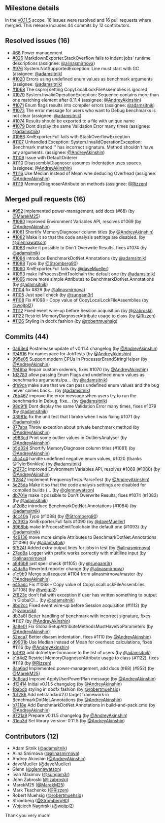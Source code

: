 ## Milestone details

In the [v0.11.5](https://github.com/dotnet/BenchmarkDotNet/issues?q=milestone:v0.11.5) scope, 
16 issues were resolved and 16 pull requests where merged.
This release includes 44 commits by 12 contributors.

## Resolved issues (16)

* [#68](https://github.com/dotnet/BenchmarkDotNet/issues/68) Power management
* [#826](https://github.com/dotnet/BenchmarkDotNet/issues/826) MarkdownExporter.StackOverflow fails to indent jobs' runtime descriptions (assignee: [@alinasmirnova](https://github.com/alinasmirnova))
* [#976](https://github.com/dotnet/BenchmarkDotNet/issues/976) System.NotSupportedException: Line must start with GC (assignee: [@adamsitnik](https://github.com/adamsitnik))
* [#1020](https://github.com/dotnet/BenchmarkDotNet/issues/1020) Errors using undefined enum values as benchmark arguments (assignee: [@adamsitnik](https://github.com/adamsitnik))
* [#1068](https://github.com/dotnet/BenchmarkDotNet/issues/1068) The csproj setting CopyLocalLockFileAssemblies is ignored
* [#1070](https://github.com/dotnet/BenchmarkDotNet/issues/1070) System.InvalidOperationException: Sequence contains more than one matching element after 0.11.4 (assignee: [@AndreyAkinshin](https://github.com/AndreyAkinshin))
* [#1071](https://github.com/dotnet/BenchmarkDotNet/issues/1071) Enum flags results into compiler errors (assignee: [@adamsitnik](https://github.com/adamsitnik))
* [#1073](https://github.com/dotnet/BenchmarkDotNet/issues/1073) The error message for users who want to Debug benchmarks is not clear (assignee: [@adamsitnik](https://github.com/adamsitnik))
* [#1074](https://github.com/dotnet/BenchmarkDotNet/issues/1074) Results should be exported to a file with unique name
* [#1079](https://github.com/dotnet/BenchmarkDotNet/issues/1079) Dont display the same Validation Error many times (assignee: [@adamsitnik](https://github.com/adamsitnik))
* [#1086](https://github.com/dotnet/BenchmarkDotNet/issues/1086) XmlExporter.Full fails with StackOverflowException
* [#1107](https://github.com/dotnet/BenchmarkDotNet/issues/1107) Unhandled Exception: System.InvalidOperationException: Benchmark method '' has incorrect signature. Method shouldn't have any arguments. (assignee: [@AndreyAkinshin](https://github.com/AndreyAkinshin))
* [#1109](https://github.com/dotnet/BenchmarkDotNet/issues/1109) Issue with DefaultOrderer
* [#1110](https://github.com/dotnet/BenchmarkDotNet/issues/1110) DisassemblyDiagnoser assumes indentation uses spaces (assignee: [@AndreyAkinshin](https://github.com/AndreyAkinshin))
* [#1116](https://github.com/dotnet/BenchmarkDotNet/issues/1116) Use Median instead of Mean whe deducing Overhead (assignee: [@AndreyAkinshin](https://github.com/AndreyAkinshin))
* [#1119](https://github.com/dotnet/BenchmarkDotNet/issues/1119) MemoryDiagnoserAttribute on methods (assignee: [@Rizzen](https://github.com/Rizzen))

## Merged pull requests (16)

* [#952](https://github.com/dotnet/BenchmarkDotNet/pull/952) Implemented power-management, add docs (#68) (by [@MarekM25](https://github.com/MarekM25))
* [#1080](https://github.com/dotnet/BenchmarkDotNet/pull/1080) Improved Environment Variables API, resolves #1069 (by [@AndreyAkinshin](https://github.com/AndreyAkinshin))
* [#1081](https://github.com/dotnet/BenchmarkDotNet/pull/1081) Shortify MemoryDiagnoser column titles (by [@AndreyAkinshin](https://github.com/AndreyAkinshin))
* [#1082](https://github.com/dotnet/BenchmarkDotNet/pull/1082) Make it so that the code analysis settings are disabled. (by [@glennawatson](https://github.com/glennawatson))
* [#1083](https://github.com/dotnet/BenchmarkDotNet/pull/1083) make it possible to Don't Overwrite Results, fixes #1074 (by [@adamsitnik](https://github.com/adamsitnik))
* [#1084](https://github.com/dotnet/BenchmarkDotNet/pull/1084) introduce BenchmarkDotNet.Annotations (by [@adamsitnik](https://github.com/adamsitnik))
* [#1088](https://github.com/dotnet/BenchmarkDotNet/pull/1088) Typo (by [@Stromberg90](https://github.com/Stromberg90))
* [#1090](https://github.com/dotnet/BenchmarkDotNet/pull/1090) XmlExporter.Full fails (by [@daveMueller](https://github.com/daveMueller))
* [#1093](https://github.com/dotnet/BenchmarkDotNet/pull/1093) make InProcessEmitToolchain the default one (by [@adamsitnik](https://github.com/adamsitnik))
* [#1096](https://github.com/dotnet/BenchmarkDotNet/pull/1096) move more simple Attributes to BenchmarkDotNet.Annotations (by [@adamsitnik](https://github.com/adamsitnik))
* [#1104](https://github.com/dotnet/BenchmarkDotNet/pull/1104) fix #826 (by [@alinasmirnova](https://github.com/alinasmirnova))
* [#1105](https://github.com/dotnet/BenchmarkDotNet/pull/1105) Just spell check (by [@sungam3r](https://github.com/sungam3r))
* [#1108](https://github.com/dotnet/BenchmarkDotNet/pull/1108) Fix #1068 - Copy value of CopyLocalLockFileAssemblies (by [@wojtpl2](https://github.com/wojtpl2))
* [#1112](https://github.com/dotnet/BenchmarkDotNet/pull/1112) Fixed event wire-up before Session acquisition (by [@jzabroski](https://github.com/jzabroski))
* [#1122](https://github.com/dotnet/BenchmarkDotNet/pull/1122) Restrict MemoryDiagnoserAttribute usage to class (by [@Rizzen](https://github.com/Rizzen))
* [#1126](https://github.com/dotnet/BenchmarkDotNet/pull/1126) Styling in docfx fashion (by [@robertmuehsig](https://github.com/robertmuehsig))

## Commits (44)

* [0a63e4](https://github.com/dotnet/BenchmarkDotNet/commit/0a63e456189e010968bb034605c646dea282d7ce) Postrelease update of v0.11.4 changelog (by [@AndreyAkinshin](https://github.com/AndreyAkinshin))
* [f94616](https://github.com/dotnet/BenchmarkDotNet/commit/f9461690384209ca441adce4b25e820ceb2fd385) Fix namespace for JobTests (by [@AndreyAkinshin](https://github.com/AndreyAkinshin))
* [995e05](https://github.com/dotnet/BenchmarkDotNet/commit/995e053d14a61cdadc417149480f23ebf679bcb7) Support modern CPUs in ProcessorBrandStringHelper (by [@AndreyAkinshin](https://github.com/AndreyAkinshin))
* [f946ba](https://github.com/dotnet/BenchmarkDotNet/commit/f946baccc8f2a2f962568388a2459b9e8378944f) Repair custom orderers, fixes #1070 (by [@AndreyAkinshin](https://github.com/AndreyAkinshin))
* [1d3783](https://github.com/dotnet/BenchmarkDotNet/commit/1d3783f4a8de1cf95bb6ca7317e55b39dc5db5f3) allow passing Enum Flags and undefined enum values as benchmarks arguments/pa... (by [@adamsitnik](https://github.com/adamsitnik))
* [dfe9ca](https://github.com/dotnet/BenchmarkDotNet/commit/dfe9ca30e43d0fdc4f751eeafd4121794368d0ff) make sure that we can pass undefined enum values and the bug never comes back... (by [@adamsitnik](https://github.com/adamsitnik))
* [76b467](https://github.com/dotnet/BenchmarkDotNet/commit/76b46767e925b8e1e5b25662c35aa0d53c8a876e) improve the error message when users try to run the benchmarks in Debug, fixe... (by [@adamsitnik](https://github.com/adamsitnik))
* [98d9f8](https://github.com/dotnet/BenchmarkDotNet/commit/98d9f83adc9817b5f5a15b0f75a3e8efb7c3b18c) Dont display the same Validation Error many times, fixes #1079 (by [@adamsitnik](https://github.com/adamsitnik))
* [03981c](https://github.com/dotnet/BenchmarkDotNet/commit/03981c5efeb6199be2fb09eec329ae980002051a) fix the unit test that I broke when I was fixing #1071 (by [@adamsitnik](https://github.com/adamsitnik))
* [877aba](https://github.com/dotnet/BenchmarkDotNet/commit/877aba8b621b643ed3f2de22c3f63a3e035ab4d5) Throw exception about private benchmark method (by [@AndreyAkinshin](https://github.com/AndreyAkinshin))
* [e983cd](https://github.com/dotnet/BenchmarkDotNet/commit/e983cd3126e64f82fe59bc1bc45d1a870a615e87) Print some outlier values in OutliersAnalyser (by [@AndreyAkinshin](https://github.com/AndreyAkinshin))
* [b5d324](https://github.com/dotnet/BenchmarkDotNet/commit/b5d3246d466c7c3086a68d52b0c80aab97338c26) Shortify MemoryDiagnoser column titles (#1081) (by [@AndreyAkinshin](https://github.com/AndreyAkinshin))
* [c5c4c4](https://github.com/dotnet/BenchmarkDotNet/commit/c5c4c4dab89c1842f06fe45fdddbdf3271255137) handle undefined negative enum values, #1020 (thanks @TylerBrinkley) (by [@adamsitnik](https://github.com/adamsitnik))
* [2f273c](https://github.com/dotnet/BenchmarkDotNet/commit/2f273c067196d068d96d8debabe21f95b49fb10c) Improved Environment Variables API, resolves #1069 (#1080) (by [@AndreyAkinshin](https://github.com/AndreyAkinshin))
* [ff2847](https://github.com/dotnet/BenchmarkDotNet/commit/ff284739a76576b68b69767f651b023f42624220) Implement FrequencyTests.ParseTest (by [@AndreyAkinshin](https://github.com/AndreyAkinshin))
* [5e25da](https://github.com/dotnet/BenchmarkDotNet/commit/5e25da8be81bf7e1f9cbab62f18e6a3ec9f93c0c) Make it so that the code analysis settings are disabled for compiled builds (... (by [@glennawatson](https://github.com/glennawatson))
* [db701e](https://github.com/dotnet/BenchmarkDotNet/commit/db701e255950c333ca378517b460429d9b805740) make it possible to Don't Overwrite Results, fixes #1074 (#1083) (by [@adamsitnik](https://github.com/adamsitnik))
* [a12d8c](https://github.com/dotnet/BenchmarkDotNet/commit/a12d8c7f8ed4fa73483dcb240c5f71a6fc367504) introduce BenchmarkDotNet.Annotations (#1084) (by [@adamsitnik](https://github.com/adamsitnik))
* [dcc40a](https://github.com/dotnet/BenchmarkDotNet/commit/dcc40ac11a0e88c9c22abb281521f97078215bc1) Typo (#1088) (by [@Stromberg90](https://github.com/Stromberg90))
* [2c392a](https://github.com/dotnet/BenchmarkDotNet/commit/2c392a1b9edc0b692c81475236aab5a681441402) XmlExporter.Full fails #1090 (by [@daveMueller](https://github.com/daveMueller))
* [8968bb](https://github.com/dotnet/BenchmarkDotNet/commit/8968bbd10708b93f069c435393682b9c462a2c86) make InProcessEmitToolchain the default one (#1093) (by [@adamsitnik](https://github.com/adamsitnik))
* [4c9136](https://github.com/dotnet/BenchmarkDotNet/commit/4c91368454b0cc8e06eebdff64c8d84f6746ceb0) move more simple Attributes to BenchmarkDotNet.Annotations  (#1096) (by [@adamsitnik](https://github.com/adamsitnik))
* [6f524f](https://github.com/dotnet/BenchmarkDotNet/commit/6f524fae432159fc17af44c240db0e7e851d8d10) Added extra output lines for jobs in test (by [@alinasmirnova](https://github.com/alinasmirnova))
* [27ed8a](https://github.com/dotnet/BenchmarkDotNet/commit/27ed8a53cb2df612b9262e01af572259ae9407d2) Logger with prefix works correctly with multiline input (by [@alinasmirnova](https://github.com/alinasmirnova))
* [a846b8](https://github.com/dotnet/BenchmarkDotNet/commit/a846b835b16c8153eb2371d604cf1400b5582b79) just spell check (#1105) (by [@sungam3r](https://github.com/sungam3r))
* [a2da9a](https://github.com/dotnet/BenchmarkDotNet/commit/a2da9a44b8370eabbd5f6877c997a74b4af6e851) Reverted reporter change (by [@alinasmirnova](https://github.com/alinasmirnova))
* [e1c9b9](https://github.com/dotnet/BenchmarkDotNet/commit/e1c9b9cbeaaf194d6a64fb8c6c9e5bac79bb531f) Merge pull request #1104 from alinasmirnova/master (by [@AndreyAkinshin](https://github.com/AndreyAkinshin))
* [e45adc](https://github.com/dotnet/BenchmarkDotNet/commit/e45adc1bc417d439e2523c51ff0c01d9751c2af4) Fix #1068 - Copy value of CopyLocalLockFileAssemblies (#1108) (by [@wojtpl2](https://github.com/wojtpl2))
* [2f823c](https://github.com/dotnet/BenchmarkDotNet/commit/2f823cfebba0bcfc6b90582722b16cff5e082d02) don't fail with exception if user has written something to output in GlobalCl... (by [@adamsitnik](https://github.com/adamsitnik))
* [8bc2cc](https://github.com/dotnet/BenchmarkDotNet/commit/8bc2cc9761884fe07c09972c0715c974e3748949) Fixed event wire-up before Session acquisition (#1112) (by [@jzabroski](https://github.com/jzabroski))
* [db3a8f](https://github.com/dotnet/BenchmarkDotNet/commit/db3a8fc0e74229f14ffcc532e3d655256e38d559) Better handling of benchmark with incorrect signature, fixes #1107 (by [@AndreyAkinshin](https://github.com/AndreyAkinshin))
* [8a8e01](https://github.com/dotnet/BenchmarkDotNet/commit/8a8e01759a89cf52a4fac009fc9236db9f797977) Fix GlobalSetupAttributeMethodsMustHaveNoParameters (by [@AndreyAkinshin](https://github.com/AndreyAkinshin))
* [52eca7](https://github.com/dotnet/BenchmarkDotNet/commit/52eca7a626599fc1a2fab68b37c8aca77a65b6f2) Better disasm indentation, fixes #1110 (by [@AndreyAkinshin](https://github.com/AndreyAkinshin))
* [d9901b](https://github.com/dotnet/BenchmarkDotNet/commit/d9901baacd89a212ee6d1e46fc6ec5dabc0e9d77) Use Median instead of Mean for overhead calculations, fixes #1116 (by [@AndreyAkinshin](https://github.com/AndreyAkinshin))
* [1c1913](https://github.com/dotnet/BenchmarkDotNet/commit/1c1913a63c75136f2fbcb7e79b479e0224ffe25c) add dotnet/performance to the list of users (by [@adamsitnik](https://github.com/adamsitnik))
* [e1d4d2](https://github.com/dotnet/BenchmarkDotNet/commit/e1d4d2f53dcd099ca9b19cdfabe6b9b011890e88) Restrict MemoryDiagnoserAttribute usage to class (#1122), fixes #1119 (by [@Rizzen](https://github.com/Rizzen))
* [8aa6ad](https://github.com/dotnet/BenchmarkDotNet/commit/8aa6ade6d53015ae39fe48503f9c63be64828ce1) Implemented power-management, add docs (#68) (#952) (by [@MarekM25](https://github.com/MarekM25))
* [9c6cad](https://github.com/dotnet/BenchmarkDotNet/commit/9c6cad9031acf1b24299085e4e53985a3349c9b1) Improve ApplyUserPowerPlan message (by [@AndreyAkinshin](https://github.com/AndreyAkinshin))
* [d12414](https://github.com/dotnet/BenchmarkDotNet/commit/d124143e6bf85094660cf3c6835c37192865c408) Initial v0.11.5 changelog (by [@AndreyAkinshin](https://github.com/AndreyAkinshin))
* [1babcb](https://github.com/dotnet/BenchmarkDotNet/commit/1babcbded078e9574827abfa578397af42a704bf) styling in docfx fashion (by [@robertmuehsig](https://github.com/robertmuehsig))
* [fb1286](https://github.com/dotnet/BenchmarkDotNet/commit/fb1286eddee885c205ac8d8ae34e03ec97b8b228) Add netstandard2.0 target framework in BenchmarkDotNet.Annotations (by [@AndreyAkinshin](https://github.com/AndreyAkinshin))
* [b7118e](https://github.com/dotnet/BenchmarkDotNet/commit/b7118e826929fe883b9ca1ff99537d4d0329f1a1) Add BenchmarkDotNet.Annotations in build-and-pack.cmd (by [@AndreyAkinshin](https://github.com/AndreyAkinshin))
* [8721a9](https://github.com/dotnet/BenchmarkDotNet/commit/8721a97ac56f4b7ddc1dd8f269165976f2e18ebb) Prepare v0.11.5 changelog (by [@AndreyAkinshin](https://github.com/AndreyAkinshin))
* [31ea3d](https://github.com/dotnet/BenchmarkDotNet/commit/31ea3db2e24f21bfd86e11bd29b4477a127be535) Set library version: 0.11.5 (by [@AndreyAkinshin](https://github.com/AndreyAkinshin))

## Contributors (12)

* Adam Sitnik ([@adamsitnik](https://github.com/adamsitnik))
* Alina Smirnova ([@alinasmirnova](https://github.com/alinasmirnova))
* Andrey Akinshin ([@AndreyAkinshin](https://github.com/AndreyAkinshin))
* daveMueller ([@daveMueller](https://github.com/daveMueller))
* Glenn ([@glennawatson](https://github.com/glennawatson))
* Ivan Maximov ([@sungam3r](https://github.com/sungam3r))
* John Zabroski ([@jzabroski](https://github.com/jzabroski))
* MarekM25 ([@MarekM25](https://github.com/MarekM25))
* Mark Tkachenko ([@Rizzen](https://github.com/Rizzen))
* Robert Muehsig ([@robertmuehsig](https://github.com/robertmuehsig))
* Strømberg ([@Stromberg90](https://github.com/Stromberg90))
* Wojciech Nagórski ([@wojtpl2](https://github.com/wojtpl2))

Thank you very much!

